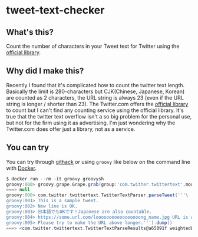 # tweet-text-checker

## What's this?
Count the number of characters in your Tweet text for Twitter using the [official library](href="https://github.com/twitter/twitter-text).

## Why did I make this?
Recently I found that it's complicated how to count the twitter text length. Basically the limit is 280-characters but CJK(Chinese, Japanese, Korean) are counted as 2 characters, the URL string is always 23 (even if the URL string is longer / shorter than 23).
The Twitter.com offers the [official library](https://github.com/twitter/twitter-text) to count but I can't find any counting service using the official library. It's true that the twitter text overflow isn't a so big problem for the personal use, but not for the firm using it as advertising. I'm just wondering why the Twitter.com does offer just a library, not as a service.

## You can try
You can try through [githack](https://rawcdn.githack.com/u-ryo/tweet-text-checker/f698bbec13c26d73217302898d2ec2263f568ad9/index.html) or using `groovy` like below on the command line with [Docker](https://docker.com).

```groovy
$ docker run --rm -it groovy groovysh
groovy:000> groovy.grape.Grape.grab(group:'com.twitter.twittertext',module:'twitter-text',version:'3.0.1')
===> null
groovy:000> com.twitter.twittertext.TwitterTextParser.parseTweet('''\
groovy:001> This is a sample tweet.
groovy:002> New line is OK.
groovy:003> 日本語でもOKです！Japanese are also countable.
groovy:004> https://some.url.com/looooooooooooooooong_name.jpg URL is always 23 characters.
groovy:005> Please try to make the URL above longer.''').dump()
===> <com.twitter.twittertext.TwitterTextParseResults@a65091f weightedLength=180 permillage=642 isValid=true displayTextRange=com.twitter.twittertext.Range@1686 validTextRange=com.twitter.twittertext.Range@1686>
```
